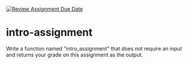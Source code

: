 [![Review Assignment Due Date](https://classroom.github.com/assets/deadline-readme-button-22041afd0340ce965d47ae6ef1cefeee28c7c493a6346c4f15d667ab976d596c.svg)](https://classroom.github.com/a/aUSVkiAp)
# intro-assignment

Write a function named "intro_assignment" that does not require an input and returns your grade on this assignment as the output.
